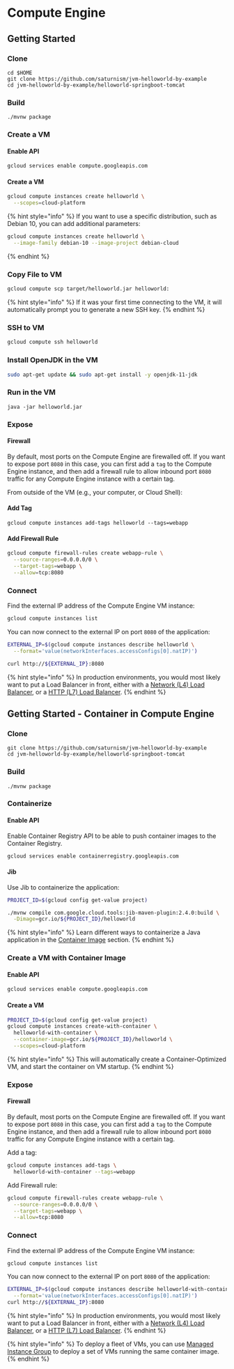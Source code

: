 # Compute Engine

## Getting Started

### Clone

```text
cd $HOME
git clone https://github.com/saturnism/jvm-helloworld-by-example
cd jvm-helloworld-by-example/helloworld-springboot-tomcat
```

### Build

```text
./mvnw package
```

### Create a VM

#### Enable API

```bash
gcloud services enable compute.googleapis.com
```

#### Create a VM

```bash
gcloud compute instances create helloworld \
  --scopes=cloud-platform
```

{% hint style="info" %}
If you want to use a specific distribution, such as Debian 10, you can add additional parameters:

```bash
gcloud compute instances create helloworld \
  --image-family debian-10 --image-project debian-cloud
```
{% endhint %}

### Copy File to VM

```bash
gcloud compute scp target/helloworld.jar helloworld:
```

{% hint style="info" %}
If it was your first time connecting to the VM, it will automatically prompt you to generate a new SSH key.
{% endhint %}

### SSH to VM

```bash
gcloud compute ssh helloworld
```

### Install OpenJDK in the VM

```bash
sudo apt-get update && sudo apt-get install -y openjdk-11-jdk
```

### Run in the VM

```text
java -jar helloworld.jar
```

### Expose

#### Firewall

By default, most ports on the Compute Engine are firewalled off.  If you want to expose port `8080` in this case, you can first add a `tag` to the Compute Engine instance, and then add a firewall rule to allow inbound port `8080` traffic for any Compute Engine instance with a certain tag.

From outside of the VM \(e.g., your computer, or Cloud Shell\):

#### Add Tag

```text
gcloud compute instances add-tags helloworld --tags=webapp
```

#### Add Firewall Rule

```bash
gcloud compute firewall-rules create webapp-rule \
  --source-ranges=0.0.0.0/0 \
  --target-tags=webapp \
  --allow=tcp:8080
```

### Connect

Find the external IP address of the Compute Engine VM instance:

```bash
gcloud compute instances list
```

You can now connect to the external IP on port `8080` of the application:

```bash
EXTERNAL_IP=$(gcloud compute instances describe helloworld \
  --format='value(networkInterfaces.accessConfigs[0].natIP)')

curl http://${EXTERNAL_IP}:8080
```

{% hint style="info" %}
In production environments, you would most likely want to put a Load Balancer in front, either with a [Network \(L4\) Load Balancer](https://cloud.google.com/load-balancing/docs/network/setting-up-network), or a [HTTP \(L7\) Load Balancer](https://cloud.google.com/load-balancing/docs/https/ext-http-lb-simple).
{% endhint %}

## Getting Started - Container in Compute Engine

### Clone

```text
git clone https://github.com/saturnism/jvm-helloworld-by-example
cd jvm-helloworld-by-example/helloworld-springboot-tomcat
```

### Build

```text
./mvnw package
```

### Containerize

#### Enable API

Enable Container Registry API to be able to push container images to the Container Registry.

```bash
gcloud services enable containerregistry.googleapis.com
```

#### Jib

Use Jib to containerize the application:

```bash
PROJECT_ID=$(gcloud config get-value project)

./mvnw compile com.google.cloud.tools:jib-maven-plugin:2.4.0:build \
  -Dimage=gcr.io/${PROJECT_ID}/helloworld
```

{% hint style="info" %}
Learn different ways to containerize a Java application in the [Container Image](../../deployment/docker/container-image.md) section.
{% endhint %}

### Create a VM with Container Image

#### Enable API

```bash
gcloud services enable compute.googleapis.com
```

#### Create a VM

```bash
PROJECT_ID=$(gcloud config get-value project)
gcloud compute instances create-with-container \
  helloworld-with-container \
  --container-image=gcr.io/${PROJECT_ID}/helloworld \
  --scopes=cloud-platform
```

{% hint style="info" %}
This will automatically create a Container-Optimized VM, and start the container on VM startup.
{% endhint %}

### Expose

#### Firewall

By default, most ports on the Compute Engine are firewalled off.  If you want to expose port `8080` in this case, you can first add a `tag` to the Compute Engine instance, and then add a firewall rule to allow inbound port `8080` traffic for any Compute Engine instance with a certain tag.

Add a tag:

```bash
gcloud compute instances add-tags \
  helloworld-with-container --tags=webapp
```

Add Firewall rule:

```bash
gcloud compute firewall-rules create webapp-rule \
  --source-ranges=0.0.0.0/0 \
  --target-tags=webapp \
  --allow=tcp:8080
```

### Connect

Find the external IP address of the Compute Engine VM instance:

```bash
gcloud compute instances list
```

You can now connect to the external IP on port `8080` of the application:

```bash
EXTERNAL_IP=$(gcloud compute instances describe helloworld-with-container \
  --format='value(networkInterfaces.accessConfigs[0].natIP)')
curl http://${EXTERNAL_IP}:8080
```

{% hint style="info" %}
In production environments, you would most likely want to put a Load Balancer in front, either with a [Network \(L4\) Load Balancer](https://cloud.google.com/load-balancing/docs/network/setting-up-network), or a [HTTP \(L7\) Load Balancer](https://cloud.google.com/load-balancing/docs/https/ext-http-lb-simple).
{% endhint %}

{% hint style="info" %}
To deploy a fleet of VMs, you can use [Managed Instance Group](https://cloud.google.com/compute/docs/containers/deploying-containers#managedinstancegroupcontainer) to deploy a set of VMs running the same container image.
{% endhint %}

